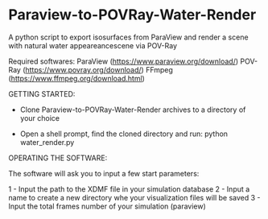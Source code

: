 # Paraview-to-POVRay-Water-Render
A python script to export isosurfaces from ParaView and render a scene with natural water appeareancescene via POV-Ray

Required softwares:
ParaView (https://www.paraview.org/download/)
POV-Ray (https://www.povray.org/download/)
FFmpeg (https://www.ffmpeg.org/download.html)

GETTING STARTED:

- Clone Paraview-to-POVRay-Water-Render archives to a directory of your choice

- Open a shell prompt, find the cloned directory and run: python water_render.py

OPERATING THE SOFTWARE:

The software will ask you to input a few start parameters:

1 - Input the path to the XDMF file in your simulation database
2 - Input a name to create a new directory whe your visualization files will be saved
3 - Input the total frames number of your simulation (paraview)


